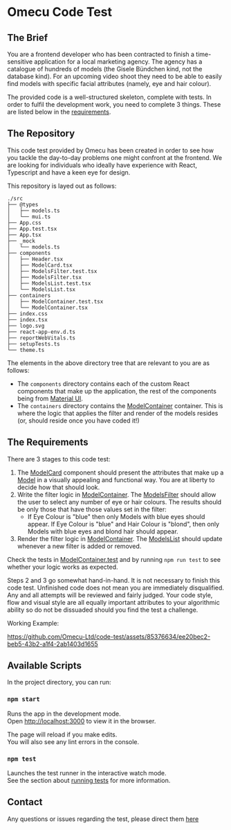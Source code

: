 # Omecu Code Test

## The Brief

You are a frontend developer who has been contracted to finish a time-sensitive application for a local marketing
agency. The agency has a catalogue of hundreds of models (the Gisele Bündchen kind, not the database kind). For an
upcoming video shoot they need to be able to easily find models with specific facial attributes (namely, eye and hair
colour).

The provided code is a well-structured skeleton, complete with tests. In order to fulfil the development work, you need
to complete 3 things. These are listed below in the [requirements](#the-requirements).

## The Repository

This code test provided by Omecu has been created in order to see how you tackle the day-to-day problems one might
confront at the frontend. We are looking for individuals who ideally have experience with React, Typescript and have a
keen eye for design.

This repository is layed out as follows:

```
./src
├── @types
│   ├── models.ts
│   └── mui.ts
├── App.css
├── App.test.tsx
├── App.tsx
├── _mock
│   └── models.ts
├── components
│   ├── Header.tsx
│   ├── ModelCard.tsx
│   ├── ModelsFilter.test.tsx
│   ├── ModelsFilter.tsx
│   ├── ModelsList.test.tsx
│   └── ModelsList.tsx
├── containers
│   ├── ModelContainer.test.tsx
│   └── ModelContainer.tsx
├── index.css
├── index.tsx
├── logo.svg
├── react-app-env.d.ts
├── reportWebVitals.ts
├── setupTests.ts
└── theme.ts
```

The elements in the above directory tree that are relevant to you are as follows:

* The `components` directory contains each of the custom React components that make up the application, the rest of the
  components being from [Material UI](https://mui.com/material-ui/getting-started/).
* The `containers` directory contains the [ModelContainer](./src/containers/ModelContainer.tsx) container. This is where
  the logic that applies the filter and render of the models resides (or, should reside once you have coded it!)

## The Requirements

There are 3 stages to this code test:

1. The [ModelCard](./src/components/ModelCard.tsx) component should present the attributes that make up
   a [Model](./src/@types/models.ts) in a visually appealing and functional way. You are at liberty to decide how that
   should look.
2. Write the filter logic in [ModelContainer](./src/containers/ModelContainer.tsx).
   The [ModelsFilter](./src/components/ModelsFilter.tsx) should allow the user to select any number of eye or hair
   colours. The results should be only those that have those values set in the filter:
    * If Eye Colour is "blue" then only Models with blue eyes should appear. If Eye Colour is "blue" and Hair Colour
      is "blond", then only Models with blue eyes and blond hair should appear.
3. Render the filter logic in [ModelContainer](./src/containers/ModelContainer.tsx).
   The [ModelsList](./src/components/ModelsList.tsx) should update whenever a new filter is added or removed.

Check the tests in [ModelContainer.test](./src/containers/ModelContainer.test.tsx) and by running `npm run test` to see
whether your logic works as expected.

Steps 2 and 3 go somewhat hand-in-hand. It is not necessary to finish this code test. Unfinished code does not mean you
are immediately disqualified. Any and all attempts will be reviewed and fairly judged. Your code style, flow and visual
style are all equally important attributes to your algorithmic ability so do not be dissuaded should you find the test a
challenge.

Working Example:

https://github.com/Omecu-Ltd/code-test/assets/85376634/ee20bec2-beb5-43b2-a1f4-2ab1403d1655


## Available Scripts

In the project directory, you can run:

### `npm start`

Runs the app in the development mode.\
Open [http://localhost:3000](http://localhost:3000) to view it in the browser.

The page will reload if you make edits.\
You will also see any lint errors in the console.

### `npm test`

Launches the test runner in the interactive watch mode.\
See the section about [running tests](https://facebook.github.io/create-react-app/docs/running-tests) for more
information.

## Contact

Any questions or issues regarding the test, please direct them [here](mailto:euan.cowie@omecu.com)

